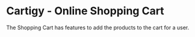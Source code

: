 # Cartigy - Online Shopping Cart

The Shopping Cart has features to add the products to the cart for a user.

